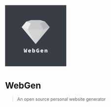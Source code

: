 <h1 align="left">
	<img width="200" src="Assets/logo.png" alt="WebGen">
</h1>

# WebGen

> An open source personal website generator